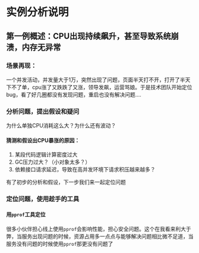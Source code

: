 # 实例分析说明

## 第一例概述：CPU出现持续飙升，甚至导致系统崩溃，内存无异常

### 场景再现：

一个并发活动，并发量大于1万，突然出现了问题，页面半天打不开，打开了半天下不了单，cpu涨了又跌跌了又涨，领导发飙，运营骂娘。于是技术团队开始定位bug，看了好几圈都没有发现问题，重启也没有解决问题....



### 分析问题，提出假设和疑问

为什么单独CPU消耗这么大？为什么还有波动？

#### 猜测和假设出CPU暴涨的原因：

1. 某段代码逻辑计算密度过大
2. GC压力过大？（小对象太多？）
3. 依赖接口请求延迟，导致在高并发环境下请求积压越来越多？

有了初步的分析和假设，下一步我们来一起定位问题

### 定位问题，使用趁手的工具

#### 用`pprof`工具定位

很多小伙伴担心线上使用`pprof`会影响性能，担心安全问题。这个在我看来利大于弊，当服务出现问题的时候，资源占用多一点点与能够解决问题相比微不足道，当服务没有问题的时候使用`pprof`那更没有问题了